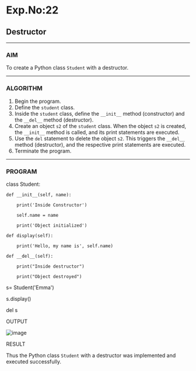 # Exp.No:22  
## Destructor

---

### AIM  
To create a Python class `Student` with a destructor.

---

### ALGORITHM

1. Begin the program.  
2. Define the `student` class.  
3. Inside the `student` class, define the `__init__` method (constructor) and the `__del__` method (destructor).  
4. Create an object `s2` of the `student` class. When the object `s2` is created, the `__init__` method is called, and its print statements are executed.  
5. Use the `del` statement to delete the object `s2`. This triggers the `__del__` method (destructor), and the respective print statements are executed.  
6. Terminate the program.

---

### PROGRAM

class Student:

    def __init__(self, name):
    
        print('Inside Constructor')
        
        self.name = name
        
        print('Object initialized')
        
    def display(self):
    
        print('Hello, my name is', self.name)
        
    def __del__(self):
    
        print("Inside destructor")
        
        print("Object destroyed")
        
s= Student('Emma')

s.display()

del s


OUTPUT

![image](https://github.com/user-attachments/assets/8c500518-e9ff-41ec-9e23-4fd96bd2701d)


RESULT

  Thus the Python class `Student` with a destructor was implemented and executed successfully.
